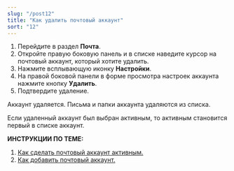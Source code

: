 ```yaml
---
slug: "/post12"
title: "Как удалить почтовый аккаунт"
sort: "12"
---
```


1. Перейдите в раздел **Почта**.  
2. Откройте правую боковую панель и в списке наведите курсор на почтовый аккаунт, который хотите удалить.  
3. Нажмите всплывающую иконку **Настройки**.
4. На правой боковой панели в форме просмотра настроек аккаунта нажмите кнопку **Удалить**.  
5. Подтвердите удаление.

Аккаунт удаляется. Письма и папки аккаунта удаляются из списка.

Если удаленный аккаунт был выбран активным, то активным становится первый в списке аккаунт.  

**ИНСТРУКЦИИ ПО ТЕМЕ:**  
1. [Как сделать почтовый аккаунт активным.](https://docs.cryptoarm.ru/06-v3.2-Beta/003-mail/select-account)  
2.  [Как добавить почтовый аккаунт.](https://docs.cryptoarm.ru/06-v3.2-Beta/003-mail/add-account)  